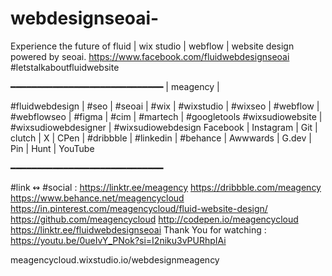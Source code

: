 # webdesignseoai-
Experience the future of fluid | wix studio | webflow | website design powered by seoai.
https://www.facebook.com/fluidwebdesignseoai
#letstalkaboutfluidwebsite

━━━━━━━━━━━━━━━━━━━━━━━━━━━━━
| meagency |

#fluidwebdesign | #seo | #seoai | #wix | #wixstudio | #wixseo | #webflow | #webflowseo | #figma | #cim | #martech | #googletools #wixsudiowebsite | #wixsudiowebdesigner | #wixsudiowebdesign 
Facebook | Instagram | Git  | clutch  | X | CPen | #dribbble  | #linkedin  | #behance  | Awwwards | 
G.dev | Pin | Hunt | YouTube

━━━━━━━━━━━━━━━━━━━━━━━━━━━━━

#link  ↭  #social  : 
https://linktr.ee/meagency
https://dribbble.com/meagency
https://www.behance.net/meagencycloud
https://in.pinterest.com/meagencycloud/fluid-website-design/
https://github.com/meagencycloud
http://codepen.io/meagencycloud
https://linktr.ee/fluidwebdesignseoai
Thank You for watching :
https://youtu.be/0ueIvY_PNok?si=I2niku3vPURhpIAi

meagencycloud.wixstudio.io/webdesignmeagency


